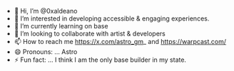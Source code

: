 - 👋 Hi, I’m @0xaldeano
- 👀 I’m interested in developing accessible & engaging experiences.
- 🌱 I’m currently learning on base
- 💞️ I’m looking to collaborate with artist & developers
- 📫 How to reach me https://x.com/astro_gm_ and https://warpcast.com/
- 😄 Pronouns: ... Astro
- ⚡ Fun fact: ... I think I am the only base builder in my state.

<!---
0xaldeano/0xaldeano is a ✨ special ✨ repository because its `README.md` (this file) appears on your GitHub profile.
You can click the Preview link to take a look at your changes.
--->
